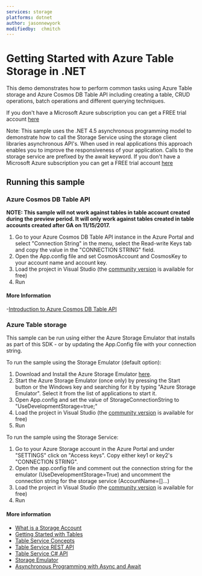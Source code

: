 ```yaml
---
services: storage
platforms: dotnet
author: jasonnewyork
modifiedby:  chmitch
---
```


# Getting Started with Azure Table Storage in .NET

This demo demonstrates how to perform common tasks using Azure Table storage 
and Azure Cosmos DB Table API including creating a table, CRUD operations, 
batch operations and different querying techniques. 

If you don't have a Microsoft Azure subscription you can get a FREE trial 
account [here](http://go.microsoft.com/fwlink/?LinkId=330212)

Note: This sample uses the .NET 4.5 asynchronous programming model to demonstrate how to call the Storage Service using the
storage client libraries asynchronous API's. When used in real applications this approach enables you to improve the
responsiveness of your application. Calls to the storage service are prefixed by the await keyword.
If you don't have a Microsoft Azure subscription you can
get a FREE trial account [here](http://go.microsoft.com/fwlink/?LinkId=330212)

## Running this sample

### Azure Cosmos DB Table API

__NOTE: This sample will not work against tables in table account created during the preview period. It will only work against
tables created in table accounts created after GA on 11/15/2017.__

1. Go to your Azure Cosmos DB Table API instance in the Azure Portal and select 
"Connection String" in the menu, select the Read-write Keys tab and copy the value 
in the "CONNECTION STRING" field.
2. Open the App.config file and set 
CosmosAccount and CosmosKey to your account name and account key.
3. Load the project in Visual Studio (the [community version](https://www.visualstudio.com/vs/community/) is available for free)
4. Run

#### More Information
-[Introduction to Azure Cosmos DB Table API](https://docs.microsoft.com/en-us/azure/cosmos-db/table-introduction)

### Azure Table storage

This sample can be run using either the Azure Storage Emulator that installs as part of this SDK - or by
updating the App.Config file with your connection string.


To run the sample using the Storage Emulator (default option):

1. Download and Install the Azure Storage Emulator [here](http://azure.microsoft.com/en-us/downloads/).
2. Start the Azure Storage Emulator (once only) by pressing the Start button or the Windows key and searching for it by
typing "Azure Storage Emulator". Select it from the list of applications to start it.
3. Open App.config and set the value of StorageConnectionString to "UseDevelopmentStorage=true;"
4. Load the project in Visual Studio (the [community version](https://www.visualstudio.com/vs/community/) is available for free)
5. Run


To run the sample using the Storage Service:

1. Go to your Azure Storage account in the Azure Portal and under "SETTINGS" 
click on "Access keys". Copy either key1 or key2's "CONNECTION STRING".
2. Open the app.config file and comment out the connection string for the emulator (UseDevelopmentStorage=True) and uncomment the connection string for the storage service (AccountName=[]...)
3. Load the project in Visual Studio (the [community version](https://www.visualstudio.com/vs/community/) is available for free)
4. Run

#### More information
- [What is a Storage Account](http://azure.microsoft.com/en-us/documentation/articles/storage-whatis-account/)
- [Getting Started with Tables](http://azure.microsoft.com/en-us/documentation/articles/storage-dotnet-how-to-use-tables/)
- [Table Service Concepts](http://msdn.microsoft.com/en-us/library/dd179463.aspx)
- [Table Service REST API](http://msdn.microsoft.com/en-us/library/dd179423.aspx)
- [Table Service C# API](http://go.microsoft.com/fwlink/?LinkID=398944)
- [Storage Emulator](http://msdn.microsoft.com/en-us/library/azure/hh403989.aspx)
- [Asynchronous Programming with Async and Await](http://msdn.microsoft.com/en-us/library/hh191443.aspx)
